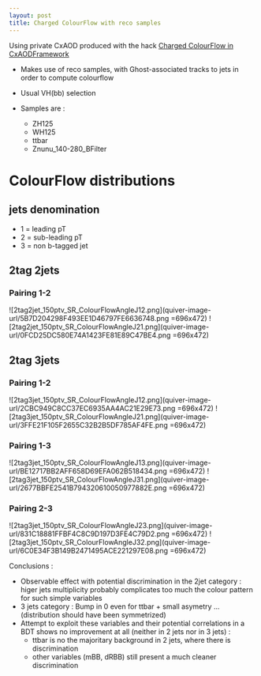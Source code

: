 ```yaml
---
layout: post
title: Charged ColourFlow with reco samples
---
```


Using private CxAOD produced with the hack 
[Charged ColourFlow in CxAODFramework](quiver-note-url/F1D604F1-9E69-41CE-82DC-D6655A523AC9)

* Makes use of reco samples, with Ghost-associated tracks to jets in order to compute colourflow
* Usual VH(bb) selection

* Samples are : 
  * ZH125
  * WH125
  * ttbar
  * Znunu_140-280_BFilter

# ColourFlow distributions

## jets denomination
* 1 = leading pT
* 2 = sub-leading pT
* 3 = non b-tagged jet

## 2tag 2jets
### Pairing 1-2
![2tag2jet_150ptv_SR_ColourFlowAngleJ12.png](quiver-image-url/5B7D204298F493EE1D46797FE6636748.png =696x472)
![2tag2jet_150ptv_SR_ColourFlowAngleJ21.png](quiver-image-url/0FCD25DC580E74A1423FE81E89C47BE4.png =696x472)

## 2tag 3jets
### Pairing 1-2
![2tag3jet_150ptv_SR_ColourFlowAngleJ12.png](quiver-image-url/2CBC949C8CC37EC6935AA4AC21E29E73.png =696x472)
![2tag3jet_150ptv_SR_ColourFlowAngleJ21.png](quiver-image-url/3FFE21F105F2655C32B2B5DF785AF4FE.png =696x472)
### Pairing 1-3
![2tag3jet_150ptv_SR_ColourFlowAngleJ13.png](quiver-image-url/BE12717BB2AFF658D69EFA062B518434.png =696x472)
![2tag3jet_150ptv_SR_ColourFlowAngleJ31.png](quiver-image-url/2677BBFE2541B794320610050977882E.png =696x472)
### Pairing 2-3
![2tag3jet_150ptv_SR_ColourFlowAngleJ23.png](quiver-image-url/831C18881FFBF4C8C9D197D3FE4C79D2.png =696x472)
![2tag3jet_150ptv_SR_ColourFlowAngleJ32.png](quiver-image-url/6C0E34F3B149B2471495ACE221297E08.png =696x472)

Conclusions :
* Observable effect with potential discrimination in the 2jet category : higer jets multiplicity probably complicates too much the colour pattern for such simple variables
* 3 jets category : Bump in 0 even for ttbar + small asymetry ... (distribution should have been symmetrized)
* Attempt to exploit these variables and their potential correlations in a BDT shows no improvement at all (neither in 2 jets nor in 3 jets) :
  * ttbar is no the majoritary background in 2 jets, where there is discrimination
  * other variables (mBB, dRBB) still present a much cleaner discrimination
